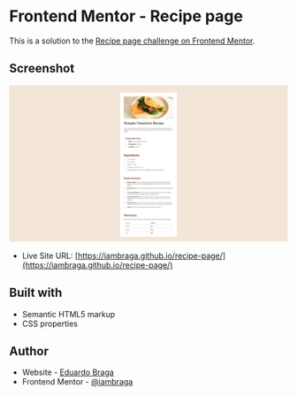 # Frontend Mentor - Recipe page

This is a solution to the [Recipe page challenge on Frontend Mentor](https://www.frontendmentor.io/challenges/recipe-page-KiTsR8QQKm).

## Screenshot

![](./screenshot.jpg)

- Live Site URL: [https://iambraga.github.io/recipe-page/](https://iambraga.github.io/recipe-page/)

## Built with

- Semantic HTML5 markup
- CSS properties

## Author

- Website - [Eduardo Braga](https://github.com/iambraga)
- Frontend Mentor - [@iambraga](https://www.frontendmentor.io/profile/iambraga)
